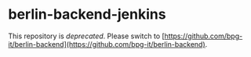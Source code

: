# berlin-backend-jenkins

This repository is *deprecated*. Please switch to [https://github.com/bpg-it/berlin-backend](https://github.com/bpg-it/berlin-backend).